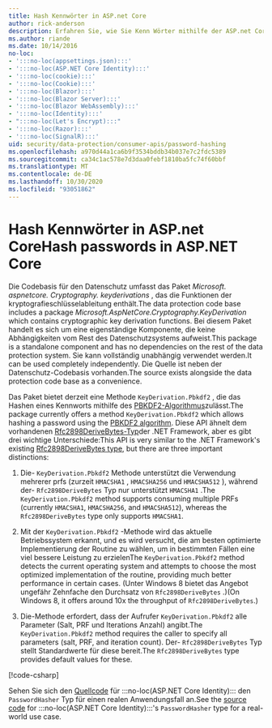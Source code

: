 ```yaml
---
title: Hash Kennwörter in ASP.net Core
author: rick-anderson
description: Erfahren Sie, wie Sie Kenn Wörter mithilfe der ASP.net Core-Datenschutz-APIs Kenn Wörtern.
ms.author: riande
ms.date: 10/14/2016
no-loc:
- ':::no-loc(appsettings.json):::'
- ':::no-loc(ASP.NET Core Identity):::'
- ':::no-loc(cookie):::'
- ':::no-loc(Cookie):::'
- ':::no-loc(Blazor):::'
- ':::no-loc(Blazor Server):::'
- ':::no-loc(Blazor WebAssembly):::'
- ':::no-loc(Identity):::'
- ":::no-loc(Let's Encrypt):::"
- ':::no-loc(Razor):::'
- ':::no-loc(SignalR):::'
uid: security/data-protection/consumer-apis/password-hashing
ms.openlocfilehash: a970d44a1ca6b9f3534bddb34b037e7c2fdc5389
ms.sourcegitcommit: ca34c1ac578e7d3daa0febf1810ba5fc74f60bbf
ms.translationtype: MT
ms.contentlocale: de-DE
ms.lasthandoff: 10/30/2020
ms.locfileid: "93051862"
---
```

# <a name="hash-passwords-in-aspnet-core"></a><span data-ttu-id="f6d72-103">Hash Kennwörter in ASP.net Core</span><span class="sxs-lookup"><span data-stu-id="f6d72-103">Hash passwords in ASP.NET Core</span></span>

<span data-ttu-id="f6d72-104">Die Codebasis für den Datenschutz umfasst das Paket *Microsoft. aspnetcore. Cryptography. keyderivations* , das die Funktionen der kryptografieschlüsselableitung enthält.</span><span class="sxs-lookup"><span data-stu-id="f6d72-104">The data protection code base includes a package *Microsoft.AspNetCore.Cryptography.KeyDerivation* which contains cryptographic key derivation functions.</span></span> <span data-ttu-id="f6d72-105">Bei diesem Paket handelt es sich um eine eigenständige Komponente, die keine Abhängigkeiten vom Rest des Datenschutzsystems aufweist.</span><span class="sxs-lookup"><span data-stu-id="f6d72-105">This package is a standalone component and has no dependencies on the rest of the data protection system.</span></span> <span data-ttu-id="f6d72-106">Sie kann vollständig unabhängig verwendet werden.</span><span class="sxs-lookup"><span data-stu-id="f6d72-106">It can be used completely independently.</span></span> <span data-ttu-id="f6d72-107">Die Quelle ist neben der Datenschutz-Codebasis vorhanden.</span><span class="sxs-lookup"><span data-stu-id="f6d72-107">The source exists alongside the data protection code base as a convenience.</span></span>

<span data-ttu-id="f6d72-108">Das Paket bietet derzeit eine Methode `KeyDerivation.Pbkdf2` , die das Hashen eines Kennworts mithilfe des [PBKDF2-Algorithmus](https://tools.ietf.org/html/rfc2898#section-5.2)zulässt.</span><span class="sxs-lookup"><span data-stu-id="f6d72-108">The package currently offers a method `KeyDerivation.Pbkdf2` which allows hashing a password using the [PBKDF2 algorithm](https://tools.ietf.org/html/rfc2898#section-5.2).</span></span> <span data-ttu-id="f6d72-109">Diese API ähnelt dem vorhandenen [Rfc2898DeriveBytes-Typ](/dotnet/api/system.security.cryptography.rfc2898derivebytes)der .NET Framework, aber es gibt drei wichtige Unterschiede:</span><span class="sxs-lookup"><span data-stu-id="f6d72-109">This API is very similar to the .NET Framework's existing [Rfc2898DeriveBytes type](/dotnet/api/system.security.cryptography.rfc2898derivebytes), but there are three important distinctions:</span></span>

1. <span data-ttu-id="f6d72-110">Die- `KeyDerivation.Pbkdf2` Methode unterstützt die Verwendung mehrerer prfs (zurzeit `HMACSHA1` , `HMACSHA256` und `HMACSHA512` ), während der- `Rfc2898DeriveBytes` Typ nur unterstützt `HMACSHA1` .</span><span class="sxs-lookup"><span data-stu-id="f6d72-110">The `KeyDerivation.Pbkdf2` method supports consuming multiple PRFs (currently `HMACSHA1`, `HMACSHA256`, and `HMACSHA512`), whereas the `Rfc2898DeriveBytes` type only supports `HMACSHA1`.</span></span>

2. <span data-ttu-id="f6d72-111">Mit der `KeyDerivation.Pbkdf2` -Methode wird das aktuelle Betriebssystem erkannt, und es wird versucht, die am besten optimierte Implementierung der Routine zu wählen, um in bestimmten Fällen eine viel bessere Leistung zu erzielen</span><span class="sxs-lookup"><span data-stu-id="f6d72-111">The `KeyDerivation.Pbkdf2` method detects the current operating system and attempts to choose the most optimized implementation of the routine, providing much better performance in certain cases.</span></span> <span data-ttu-id="f6d72-112">(Unter Windows 8 bietet das Angebot ungefähr Zehnfache den Durchsatz von `Rfc2898DeriveBytes` .)</span><span class="sxs-lookup"><span data-stu-id="f6d72-112">(On Windows 8, it offers around 10x the throughput of `Rfc2898DeriveBytes`.)</span></span>

3. <span data-ttu-id="f6d72-113">Die-Methode erfordert, dass der Aufrufer `KeyDerivation.Pbkdf2` alle Parameter (Salt, PRF und Iterations Anzahl) angibt.</span><span class="sxs-lookup"><span data-stu-id="f6d72-113">The `KeyDerivation.Pbkdf2` method requires the caller to specify all parameters (salt, PRF, and iteration count).</span></span> <span data-ttu-id="f6d72-114">Der- `Rfc2898DeriveBytes` Typ stellt Standardwerte für diese bereit.</span><span class="sxs-lookup"><span data-stu-id="f6d72-114">The `Rfc2898DeriveBytes` type provides default values for these.</span></span>

[!code-csharp[](password-hashing/samples/passwordhasher.cs)]

<span data-ttu-id="f6d72-115">Sehen Sie sich den [Quellcode](https://github.com/dotnet/AspNetCore/blob/master/src/:::no-loc(Identity):::/Extensions.Core/src/PasswordHasher.cs) für :::no-loc(ASP.NET Core Identity)::: den `PasswordHasher` Typ für einen realen Anwendungsfall an.</span><span class="sxs-lookup"><span data-stu-id="f6d72-115">See the [source code](https://github.com/dotnet/AspNetCore/blob/master/src/:::no-loc(Identity):::/Extensions.Core/src/PasswordHasher.cs) for :::no-loc(ASP.NET Core Identity):::'s `PasswordHasher` type for a real-world use case.</span></span>
